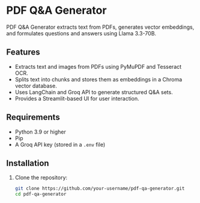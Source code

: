# PDF Q&A Generator

PDF Q&A Generator extracts text from PDFs, generates vector embeddings, and formulates questions and answers using Llama 3.3-70B.

## Features

- Extracts text and images from PDFs using PyMuPDF and Tesseract OCR.
- Splits text into chunks and stores them as embeddings in a Chroma vector database.
- Uses LangChain and Groq API to generate structured Q&A sets.
- Provides a Streamlit-based UI for user interaction.

## Requirements

- Python 3.9 or higher
- Pip
- A Groq API key (stored in a `.env` file)

## Installation

1. Clone the repository:
   ```sh
   git clone https://github.com/your-username/pdf-qa-generator.git
   cd pdf-qa-generator
